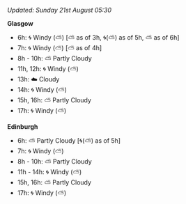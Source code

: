 *Updated: Sunday 21st August 05:30*

**Glasgow**

* 6h: :cyclone: Windy (:partly_sunny:) [:partly_sunny: as of 3h, :cyclone:(:partly_sunny:) as of 5h, :partly_sunny: as of 6h]
* 7h: :cyclone: Windy (:partly_sunny:) [:partly_sunny: as of 4h]
* 8h - 10h: :partly_sunny: Partly Cloudy
* 11h, 12h: :cyclone: Windy (:partly_sunny:)
* 13h: :cloud: Cloudy
* 14h: :cyclone: Windy (:partly_sunny:)
* 15h, 16h: :partly_sunny: Partly Cloudy
* 17h: :cyclone: Windy (:partly_sunny:)

**Edinburgh**

* 6h: :partly_sunny: Partly Cloudy [:cyclone:(:partly_sunny:) as of 5h]
* 7h: :cyclone: Windy (:partly_sunny:)
* 8h - 10h: :partly_sunny: Partly Cloudy
* 11h - 14h: :cyclone: Windy (:partly_sunny:)
* 15h, 16h: :partly_sunny: Partly Cloudy
* 17h: :cyclone: Windy (:partly_sunny:)
